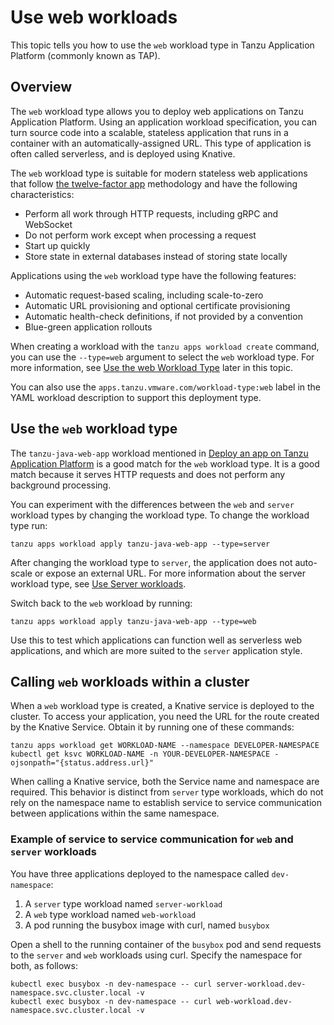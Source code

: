 # Use web workloads

This topic tells you how to use the `web` workload type in Tanzu Application Platform
(commonly known as TAP).

## <a id="overview"></a> Overview

The `web` workload type allows you to deploy web applications on Tanzu Application Platform.
Using an application workload specification, you can turn source code into a scalable, stateless
application that runs in a container with an automatically-assigned URL.
This type of application is often called serverless, and is deployed using Knative.

The `web` workload type is suitable for modern stateless web applications that follow
[the twelve-factor app](https://12factor.net) methodology and have the following characteristics:

- Perform all work through HTTP requests, including gRPC and WebSocket
- Do not perform work except when processing a request
- Start up quickly
- Store state in external databases instead of storing state locally

Applications using the `web` workload type have the following features:

- Automatic request-based scaling, including scale-to-zero
- Automatic URL provisioning and optional certificate provisioning
- Automatic health-check definitions, if not provided by a convention
- Blue-green application rollouts

When creating a workload with the `tanzu apps workload create` command, you can use the `--type=web`
argument to select the `web` workload type. For more information, see
[Use the web Workload Type](#using) later in this topic.

You can also use the `apps.tanzu.vmware.com/workload-type:web` label in the YAML workload description
to support this deployment type.

## <a id="using"></a> Use the `web` workload type

The `tanzu-java-web-app` workload mentioned in
[Deploy an app on Tanzu Application Platform](../getting-started/deploy-first-app.hbs.md) is a
good match for the `web` workload type. It is a good match because it serves HTTP requests and does
not perform any background processing.

You can experiment with the differences between the `web` and `server` workload types by changing
the workload type. To change the workload type run:

```console
tanzu apps workload apply tanzu-java-web-app --type=server
```

After changing the workload type to `server`, the application does not auto-scale or expose an
external URL. For more information about the server workload type, see
[Use Server workloads](server.hbs.md).

Switch back to the `web` workload by running:

```console
tanzu apps workload apply tanzu-java-web-app --type=web
```

Use this to test which applications can function well as serverless web applications, and which are
more suited to the `server` application style.

## <a id="communication"></a> Calling `web` workloads within a cluster

When a  `web` workload type is created, a Knative service is deployed to the cluster.
To access your application, you need the URL for the route created by the Knative Service.
Obtain it by running one of these commands:

```console
tanzu apps workload get WORKLOAD-NAME --namespace DEVELOPER-NAMESPACE
kubectl get ksvc WORKLOAD-NAME -n YOUR-DEVELOPER-NAMESPACE -ojsonpath="{status.address.url}"
```

When calling a Knative service, both the Service name and namespace are required.
This behavior is distinct from `server` type workloads, which do not rely on the namespace name to
establish service to service communication between applications within the same namespace.

### Example of service to service communication for `web` and `server` workloads

You have three applications deployed to the namespace called `dev-namespace`:

1. A `server` type workload named `server-workload`
2. A `web` type workload named `web-workload`
3. A pod running the busybox image with curl, named `busybox`

Open a shell to the running container of the `busybox` pod and send requests to the `server` and `web`
workloads using curl. Specify the namespace for both, as follows:

```console
kubectl exec busybox -n dev-namespace -- curl server-workload.dev-namespace.svc.cluster.local -v
kubectl exec busybox -n dev-namespace -- curl web-workload.dev-namespace.svc.cluster.local -v
```
